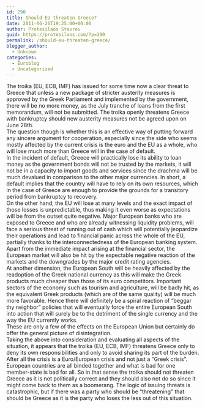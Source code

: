 ```yaml
---
id: 290
title: Should EU threaten Greece?
date: 2011-06-26T19:25:00+00:00
author: Protesilaos Stavrou
guid: https://protesilaos.com/?p=290
permalink: /should-eu-threaten-greece/
blogger_author:
  - Unknown
categories:
  - Euroblog
  - Uncategorized
---
```

<div dir="ltr" style="text-align: left;" trbidi="on">
  <div style="text-align: right;">
  </div>
  
  <p>
    The troika (EU, ECB, IMF) has issued for some time now a clear threat to Greece that unless a new package of stricter austerity measures is approved by the Greek Parliament and implemented by the government, there will be no more money, as the July tranche of loans from the first memorandum, will not be submitted. The troika openly threatens Greece with bankruptcy should new austerity measures not be agreed upon on June 28th.&nbsp; <br />The question though is whether this is an effective way of putting forward any sincere argument for cooperation, especially since the side who seems mostly affected by the current crisis is the euro and the EU as a whole, who will lose much more than Greece will in the case of default.<br />In the incident of default, Greece will practically lose its ability to loan money as the government bonds will not be trusted by the markets, it will not be in a capacity to import goods and services since the drachma will be much devalued in comparison to the other major currencies. In short, a default implies that the country will have to rely on its own resources, which in the case of Greece are enough to provide the grounds for a transitory period from bankruptcy to recovery.<br />On the other hand, the EU will lose at many levels and the exact impact of those losses is unpredictable, thus making it even worse as expectations will be from the outset quite negative. Major European banks who are exposed to Greece and who are already witnessing liquidity problems, will face a serious threat of running out of cash which will potentially jeopardize their operations and lead to financial panic across the whole of the EU, partially thanks to the interconnectedness of the European banking system. Apart from the immediate impact arising at the financial sector, the European market will also be hit by the expectable negative reaction of the markets and the downgrades by the major credit rating agencies.<br />At another dimension, the European South will be heavily affected by the readoption of the Greek national currency as this will make the Greek products much cheaper than those of its euro competitors. Important sectors of the economy such as tourism and agriculture, will be badly hit, as the equivalent Greek products (which are of the same quality) will be much more favorable. Hence there will definitely be a spiral reaction of &#8220;beggar thy neighbor&#8221; policies that will eventually force the entire European South into action that will surely be to the detriment of the single currency and the way the EU currently works.<br />These are only a few of the effects on the European Union but certainly do offer the general picture of disintegration.<br />Taking the above into consideration and evaluating all aspects of the situation, it appears that the troika (EU, ECB, IMF) threatens Greece only to deny its own responsibilities and only to avoid sharing its part of the burden. After all the crisis is a Euro/European crisis and not just a &#8220;Greek crisis&#8221;. European countries are all binded together and what is bad for one member-state is bad for all. So in that sense the troika should not threaten Greece as it is not politically correct and they should also not do so since it might come back to them as a boomerang. The logic of issuing threats is catastrophic, but if there was a party who should be &#8220;threatening&#8221; that should be Greece as it is the party who loses the less out of this situation.</div>